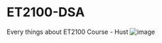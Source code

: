 # ET2100-DSA
Every things about ET2100 Course - Hust
![image](https://github.com/user-attachments/assets/b53a712a-a1e2-4ec8-90c1-77cb3d76cc25)

